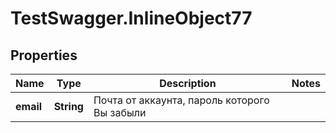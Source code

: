 # TestSwagger.InlineObject77

## Properties

Name | Type | Description | Notes
------------ | ------------- | ------------- | -------------
**email** | **String** | Почта от аккаунта, пароль которого Вы забыли | 


